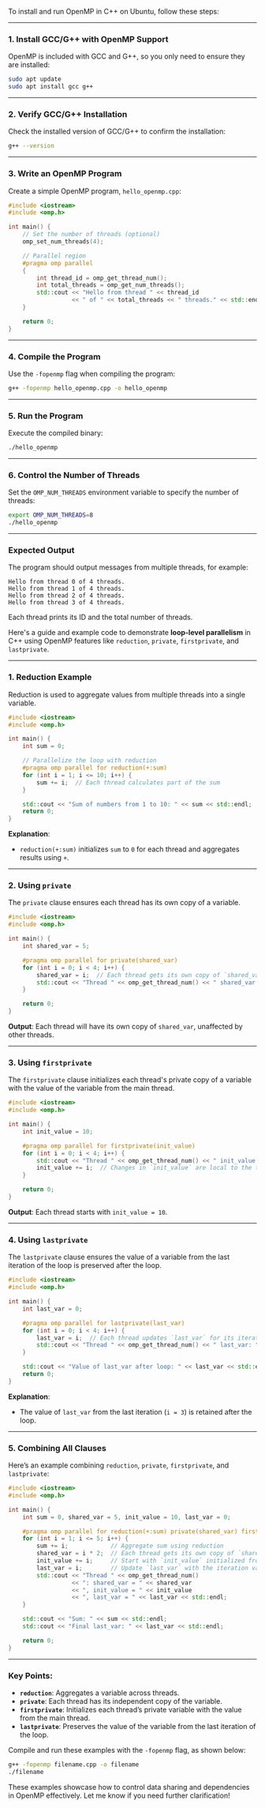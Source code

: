 To install and run OpenMP in C++ on Ubuntu, follow these steps:

---

### **1. Install GCC/G++ with OpenMP Support**
OpenMP is included with GCC and G++, so you only need to ensure they are installed:

```bash
sudo apt update
sudo apt install gcc g++
```

---

### **2. Verify GCC/G++ Installation**
Check the installed version of GCC/G++ to confirm the installation:

```bash
g++ --version
```

---

### **3. Write an OpenMP Program**
Create a simple OpenMP program, `hello_openmp.cpp`:

```cpp
#include <iostream>
#include <omp.h>

int main() {
    // Set the number of threads (optional)
    omp_set_num_threads(4);

    // Parallel region
    #pragma omp parallel
    {
        int thread_id = omp_get_thread_num();
        int total_threads = omp_get_num_threads();
        std::cout << "Hello from thread " << thread_id 
                  << " of " << total_threads << " threads." << std::endl;
    }

    return 0;
}
```

---

### **4. Compile the Program**
Use the `-fopenmp` flag when compiling the program:

```bash
g++ -fopenmp hello_openmp.cpp -o hello_openmp
```

---

### **5. Run the Program**
Execute the compiled binary:

```bash
./hello_openmp
```

---

### **6. Control the Number of Threads**
Set the `OMP_NUM_THREADS` environment variable to specify the number of threads:

```bash
export OMP_NUM_THREADS=8
./hello_openmp
```

---

### **Expected Output**
The program should output messages from multiple threads, for example:

```
Hello from thread 0 of 4 threads.
Hello from thread 1 of 4 threads.
Hello from thread 2 of 4 threads.
Hello from thread 3 of 4 threads.
```

Each thread prints its ID and the total number of threads.

Here's a guide and example code to demonstrate **loop-level parallelism** in C++ using OpenMP features like `reduction`, `private`, `firstprivate`, and `lastprivate`.

---

### **1. Reduction Example**

Reduction is used to aggregate values from multiple threads into a single variable.

```cpp
#include <iostream>
#include <omp.h>

int main() {
    int sum = 0;

    // Parallelize the loop with reduction
    #pragma omp parallel for reduction(+:sum)
    for (int i = 1; i <= 10; i++) {
        sum += i;  // Each thread calculates part of the sum
    }

    std::cout << "Sum of numbers from 1 to 10: " << sum << std::endl;
    return 0;
}
```

**Explanation**:
- `reduction(+:sum)` initializes `sum` to `0` for each thread and aggregates results using `+`.

---

### **2. Using `private`**

The `private` clause ensures each thread has its own copy of a variable.

```cpp
#include <iostream>
#include <omp.h>

int main() {
    int shared_var = 5;

    #pragma omp parallel for private(shared_var)
    for (int i = 0; i < 4; i++) {
        shared_var = i;  // Each thread gets its own copy of `shared_var`
        std::cout << "Thread " << omp_get_thread_num() << " shared_var: " << shared_var << std::endl;
    }

    return 0;
}
```

**Output**: 
Each thread will have its own copy of `shared_var`, unaffected by other threads.

---

### **3. Using `firstprivate`**

The `firstprivate` clause initializes each thread's private copy of a variable with the value of the variable from the main thread.

```cpp
#include <iostream>
#include <omp.h>

int main() {
    int init_value = 10;

    #pragma omp parallel for firstprivate(init_value)
    for (int i = 0; i < 4; i++) {
        std::cout << "Thread " << omp_get_thread_num() << " init_value: " << init_value << std::endl;
        init_value += i;  // Changes in `init_value` are local to the thread
    }

    return 0;
}
```

**Output**: 
Each thread starts with `init_value = 10`.

---

### **4. Using `lastprivate`**

The `lastprivate` clause ensures the value of a variable from the last iteration of the loop is preserved after the loop.

```cpp
#include <iostream>
#include <omp.h>

int main() {
    int last_var = 0;

    #pragma omp parallel for lastprivate(last_var)
    for (int i = 0; i < 4; i++) {
        last_var = i;  // Each thread updates `last_var` for its iteration
        std::cout << "Thread " << omp_get_thread_num() << " last_var: " << last_var << std::endl;
    }

    std::cout << "Value of last_var after loop: " << last_var << std::endl;
    return 0;
}
```

**Explanation**:
- The value of `last_var` from the last iteration (`i = 3`) is retained after the loop.

---

### **5. Combining All Clauses**
Here’s an example combining `reduction`, `private`, `firstprivate`, and `lastprivate`:

```cpp
#include <iostream>
#include <omp.h>

int main() {
    int sum = 0, shared_var = 5, init_value = 10, last_var = 0;

    #pragma omp parallel for reduction(+:sum) private(shared_var) firstprivate(init_value) lastprivate(last_var)
    for (int i = 1; i <= 5; i++) {
        sum += i;            // Aggregate sum using reduction
        shared_var = i * 2;  // Each thread gets its own copy of `shared_var`
        init_value += i;     // Start with `init_value` initialized from the main thread
        last_var = i;        // Update `last_var` with the iteration value
        std::cout << "Thread " << omp_get_thread_num()
                  << ": shared_var = " << shared_var
                  << ", init_value = " << init_value
                  << ", last_var = " << last_var << std::endl;
    }

    std::cout << "Sum: " << sum << std::endl;
    std::cout << "Final last_var: " << last_var << std::endl;

    return 0;
}
```

---

### Key Points:
- **`reduction`**: Aggregates a variable across threads.
- **`private`**: Each thread has its independent copy of the variable.
- **`firstprivate`**: Initializes each thread’s private variable with the value from the main thread.
- **`lastprivate`**: Preserves the value of the variable from the last iteration of the loop.

Compile and run these examples with the `-fopenmp` flag, as shown below:

```bash
g++ -fopenmp filename.cpp -o filename
./filename
```

These examples showcase how to control data sharing and dependencies in OpenMP effectively. Let me know if you need further clarification!
